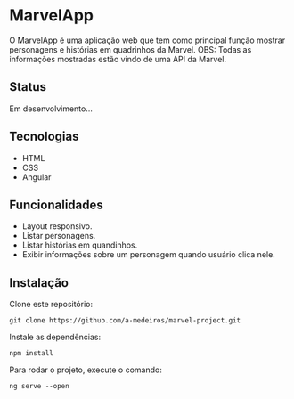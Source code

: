 # MarvelApp
O MarvelApp é uma aplicação web que tem como principal função mostrar personagens e histórias em quadrinhos da Marvel.
OBS: Todas as informações mostradas estão vindo de uma API da Marvel.

## Status
Em desenvolvimento...

## Tecnologias
- HTML
- CSS
- Angular

## Funcionalidades
- Layout responsivo.
- Listar personagens.
- Listar histórias em quandinhos.
- Exibir informações sobre um personagem quando usuário clica nele.

## Instalação
Clone este repositório:
```
git clone https://github.com/a-medeiros/marvel-project.git
```

Instale as dependências:
```
npm install
```

Para rodar o projeto, execute o comando:
```
ng serve --open
```
